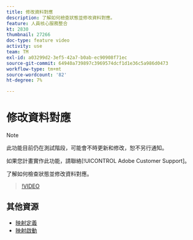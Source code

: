 ```yaml
---
title: 修改資料對應
description: 了解如何檢查狀態並修改資料對應。
feature: 人員核心服務整合
kt: 2830
thumbnail: 27266
doc-type: feature video
activity: use
team: TM
exl-id: a03299d2-3ef5-42a7-b0ab-ec90908f71ec
source-git-commit: 64940a739897c3969574dcf1d1e36c5a986d0473
workflow-type: tm+mt
source-wordcount: '82'
ht-degree: 7%

---
```


# 修改資料對應

>[!NOTE]
>
>此功能目前仍在測試階段，可能會不時更新和修改，恕不另行通知。
>
>如果您計畫實作此功能，請聯絡[!UICONTROL Adobe Customer Support]。

了解如何檢查狀態並修改資料對應。

>[!VIDEO](https://video.tv.adobe.com/v/27266?quality=12)

## 其他資源

* [映射定義](https://experienceleague.adobe.com/docs/campaign-standard/using/integrating-with-adobe-cloud/adobe-experience-platform/data-connector/aep-mapping-definition.html)
* [映射啟動](https://experienceleague.adobe.com/docs/campaign-standard/using/integrating-with-adobe-cloud/adobe-experience-platform/data-connector/aep-mapping-activation.html)
